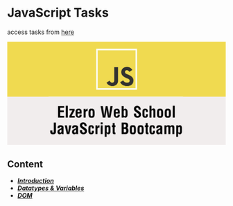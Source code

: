 # JavaScript Tasks

access tasks from [here](https://elzero.org/category/assignments/javascript-bootcamp-assignments/#google_vignette)

![img](./pic/js-bootcamp.png)  

## Content

- ***[Introduction](./introduction/)***
- ***[Datatypes & Variables](./datatypes_and_variables/)***
- ***[DOM](./DOM/)***
